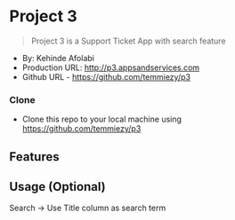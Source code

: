 # Project 3
> Project 3 is a Support Ticket App with search feature
+ By: Kehinde Afolabi
+ Production URL: <http://p3.appsandservices.com>
+ Github URL - <https://github.com/temmiezy/p3>

### Clone

- Clone this repo to your local machine using https://github.com/temmiezy/p3

## Features
## Usage (Optional)
Search -> Use Title column as search term